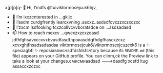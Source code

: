 x[p[p[q- 👋 Hi, I’mdfs @tuiviktormosejcuk6hjv,
- 👀 I’m ixczcnterested in ...gkljc
- 🌱 I’asdm curdgfrently learcxvning .ascxz..asdsdfcvxzzxczxczxc
- 💞️ I’zxcm lsdfooking tcxzcollvcvvboratsdce on ...asdsadasd
- 📫 How to reach mexcv ...qwcxzxzcxzcasd
jdfhfghsavxccxvxbvasdfasdfлроиasddgfhdgfhascxzcxz
xcvxghjfhsadsadasdsa
viktormosejcuk6/viktormosexjcuzcxk6 is a ✨ speciagbfl ✨ reposiавпмсчsdfdsfdsfсчtory because its `README.md` (this file) appears on your GitHub profile.
You can clinm,ck the Preview link to take a look at your changes.смисмиasdsad
--->dasdfg
xcsfd
ltug
assaccxzczxc
